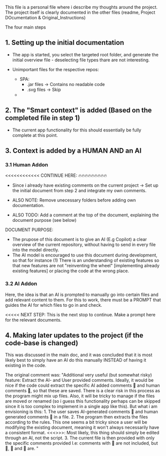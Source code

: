 


This file is a personal file where i describe my thoughts around the project. The project itself is clearly documented in the other files (readme, Project DOcumentation & Original_Instructions)

The four main steps 


## 1. Setting up the initial documentation
* The app is started, you select the targeted root folder, and generate the initial overview file - deselecting file types thare are not interesting. 

* Unimportant files for the respective repos: 

    * SPA: 
        * .jar files -> Contains no readable code
        * .svg files -> Skip
    * 

## 2. The "Smart context" is added (Based on the completed file in step 1) 
* The current app functionality for this should essentially be fully complete at this point. 

## 3. Context is added by a HUMAN AND an AI 
### 3.1 Human Addon

<<<<<<<<<<<< CONTINUE HERE:  🔥🔥🔥🔥🔥🔥🔥🔥🔥 
* Since i already have existing comments on the current project -> Set up the initial document from step 2 and integrate my own comments. 

* ALSO NOTE: Remove unecessary folders before adding own documentation. 

* ALSO TODO: Add a comment at the top of the document, explaining the document purpose (see below)  

DOCUMENT PURPOSE: 
- The prupose of this document is to give an AI (E.g Copilot) a clear overview of the current repository, without having to send in every file into the model directly. 
- The AI model is encouraged to use this document during development, so that for instance (1) There is an understanding of existing features so that new features are not "reinventing the wheel" [implementing already existing features] or placing the code at the wrong place. 

### 3.2 AI Addon
Here, the idea is that an AI is prompted to manually go into certain files and add relevant content to them. 
For this to work, there must be a PROMPT that guides the AI for which files to go in and check. 

<<<<< NEXT STEP: This is the next stop to continue. Make a prompt here for the relevant documents. 


## 4. Making later updates to the project (if the code-base is changed)

This was discussed in the main doc, and it was concluded that it is most likely best to simply have an AI do this manually INSTEAD of having it existing in the code. 

The original comment was: 
            "Additional very useful (but somewhat risky) feature: Extract the AI- and User provided comments. 
            Ideally, it would be nice if the code could extract the specific AI added comments 🤖 and human comments 🧠, so that these are saved. There is a clear risk in this process as the program might mix up files. Also, it will be tricky to manage if the files are moved or renamed (so i guess this functionality perhaps can be skipped since it is too complex to implement in a single app like this). But what i am envisioning is this: 
            1. The user saves AI-generated comments 🤖 and human generated comments 🧠 in a file. 
            2. The program then extracts the files according to the rules.
            This one seems a bit tricky since a user will be modifying the existing document, meaning it won't always necessarily have a consistent format. <<<<CONCLUSION HERE>>>>: Most likely, this thing should simply be edited through an AI, not the script. 
            3. The current file is then provided with only the specific comments provided
            I.e: comments with 📕 are not included, but 📄, 🤖 and 🧠 are. " 

